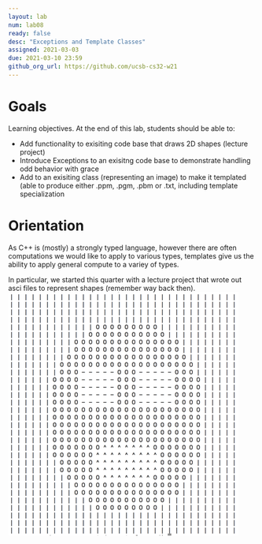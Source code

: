 ```yaml
---
layout: lab
num: lab08	
ready: false
desc: "Exceptions and Template Classes"
assigned: 2021-03-03
due: 2021-03-10 23:59
github_org_url: https://github.com/ucsb-cs32-w21
---
```


Goals
=====

Learning objectives. At the end of this lab, students should be able to:

- Add functionality to exisiting code base that draws 2D shapes (lecture project)
- Introduce Exceptions to an exisitng code base to demonstrate handling odd behavior with grace
- Add to an exisiting class (representing an image) to make it templated (able to produce either .ppm, .pgm, .pbm or .txt, including template specialization

Orientation
============

As C++ is (mostly) a strongly typed language, however there are often computations we would like to apply to various types, templates give us the ability to apply general compute to a variey of types.  

In particular, we started this quarter with a lecture project that wrote out asci files to represent shapes (remember way back then).
![](labImages/asciFace.png)

